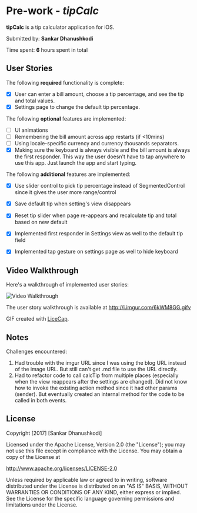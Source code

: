 # Pre-work - *tipCalc*

**tipCalc** is a tip calculator application for iOS.

Submitted by: **Sankar Dhanushkodi**

Time spent: **6** hours spent in total

## User Stories

The following **required** functionality is complete:

* [X] User can enter a bill amount, choose a tip percentage, and see the tip and total values.
* [X] Settings page to change the default tip percentage.

The following **optional** features are implemented:
* [ ] UI animations
* [ ] Remembering the bill amount across app restarts (if <10mins)
* [ ] Using locale-specific currency and currency thousands separators.
* [X] Making sure the keyboard is always visible and the bill amount is always the first responder. This way the user doesn't have to tap anywhere to use this app. Just launch the app and start typing.

The following **additional** features are implemented:

- [X] Use slider control to pick tip percentage instead of SegmentedControl since it gives the user more range/control
- [X] Save default tip when setting's view disappears
- [X] Reset tip slider when page re-appears and recalculate tip and total based on new default
- [X] Implemented first responder in Settings view as well to the default tip field
- [X] Implemented tap gesture on settings page as well to hide keyboard


## Video Walkthrough 

Here's a walkthrough of implemented user stories:

<img src='http://i.imgur.com/6kWM8GG.gifv' title='Video Walkthrough' width='' alt='Video Walkthrough' />

The user story walkthrough is available at http://i.imgur.com/6kWM8GG.gifv


GIF created with [LiceCap](http://www.cockos.com/licecap/).

## Notes

Challenges encountered: 
1. Had trouble with the imgur URL since I was using the blog URL instead of the image URL.  But still can't get .md file to use the URL directly.
2. Had to refactor code to call calcTip from multiple places (especially when the view reappears after the settings are changed).  Did not know how to invoke the existing action method since it had other params (sender).  But eventually created an internal method for the code to be called in both events.

## License

Copyright [2017] [Sankar Dhanushkodi]

Licensed under the Apache License, Version 2.0 (the "License");
you may not use this file except in compliance with the License.
You may obtain a copy of the License at

http://www.apache.org/licenses/LICENSE-2.0

Unless required by applicable law or agreed to in writing, software
distributed under the License is distributed on an "AS IS" BASIS,
WITHOUT WARRANTIES OR CONDITIONS OF ANY KIND, either express or implied.
See the License for the specific language governing permissions and
limitations under the License.

